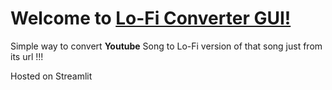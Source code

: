 # Welcome to [Lo-Fi Converter GUI!](https://lofi-converter-gui-web.streamlit.app/)
Simple way to convert **Youtube** Song to Lo-Fi version of that song just from its url !!!

Hosted on Streamlit
